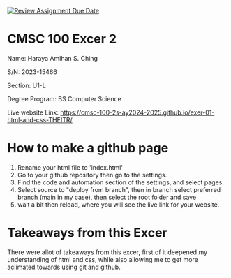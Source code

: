 [![Review Assignment Due Date](https://classroom.github.com/assets/deadline-readme-button-22041afd0340ce965d47ae6ef1cefeee28c7c493a6346c4f15d667ab976d596c.svg)](https://classroom.github.com/a/VhAR7jGx)


# CMSC 100 Excer 2

Name: Haraya Amihan S. Ching

S/N: 2023-15466

Section: U1-L

Degree Program: BS Computer Science 

Live website Link: https://cmsc-100-2s-ay2024-2025.github.io/exer-01-html-and-css-THEITR/

# How to make a github page

1. Rename your html file to 'index.html'
2. Go to your github repository then go to the settings.
3. Find the code and automation section of the settings, and select pages.
4. Select source to "deploy from branch", then in branch select preferred branch (main in my case), then select the root folder and save
5. wait a bit then reload, where you will see the live link for your website.

# Takeaways from this Excer 
There were allot of takeaways from this excer, first of it deepened my understanding of html and css, while also allowing me to get more aclimated towards using git and github.
